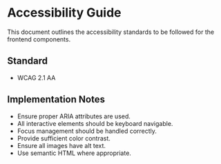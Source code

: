 # Accessibility Guide

This document outlines the accessibility standards to be followed for the frontend components.

## Standard
- WCAG 2.1 AA

## Implementation Notes
- Ensure proper ARIA attributes are used.
- All interactive elements should be keyboard navigable.
- Focus management should be handled correctly.
- Provide sufficient color contrast.
- Ensure all images have alt text.
- Use semantic HTML where appropriate.
